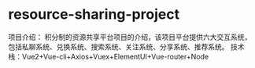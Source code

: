 ﻿# resource-sharing-project
项目介绍： 积分制的资源共享平台项目的介绍，该项目平台提供六大交互系统，包括私聊系统、兑换系统、搜索系统、关注系统、分享系统、推荐系统。 
技术栈：Vue2+Vue-cli+Axios+Vuex+ElementUI+Vue-router+Node
